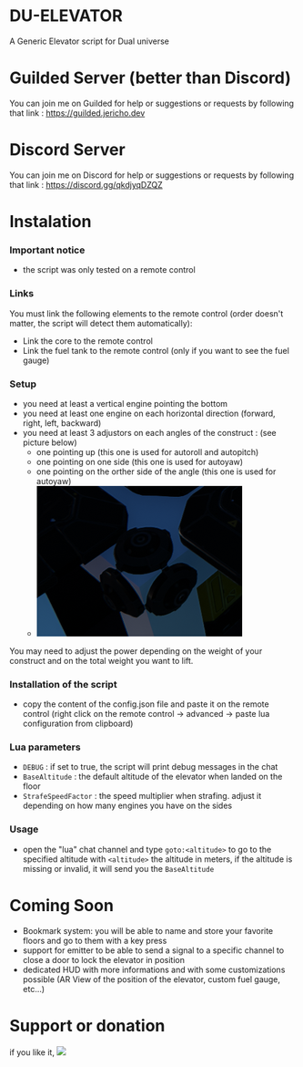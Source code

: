 # DU-ELEVATOR

A Generic Elevator script for Dual universe

# Guilded Server (better than Discord)

You can join me on Guilded for help or suggestions or requests by following that link : https://guilded.jericho.dev

# Discord Server

You can join me on Discord for help or suggestions or requests by following that link : https://discord.gg/qkdjyqDZQZ

# Instalation

### Important notice

- the script was only tested on a remote control

### Links

You must link the following elements to the remote control (order doesn't matter, the script will detect them automatically):
- Link the core to the remote control
- Link the fuel tank to the remote control (only if you want to see the fuel gauge)

### Setup

- you need at least a vertical engine pointing the bottom
- you need at least one engine on each horizontal direction (forward, right, left, backward)
- you need at least 3 adjustors on each angles of the construct : (see picture below)
    - one pointing up (this one is used for autoroll and autopitch)
    - one pointing on one side (this one is used for autoyaw)
    - one pointing on the orther side of the angle (this one is used for autoyaw)
    - ![Adustors Positioning](./images/adjustors.png)

You may need to adjust the power depending on the weight of your construct and on the total weight you want to lift.

### Installation of the script

- copy the content of the config.json file and paste it on the remote control (right click on the remote control -> advanced -> paste lua configuration from clipboard)

### Lua parameters

- `DEBUG` : if set to true, the script will print debug messages in the chat
- `BaseAltitude` : the default altitude of the elevator when landed on the floor
- `StrafeSpeedFactor` : the speed multiplier when strafing. adjust it depending on how many engines you have on the sides

### Usage

- open the "lua" chat channel and type `goto:<altitude>` to go to the specified altitude with `<altitude>` the altitude in meters, if the altitude is missing or invalid, it will send you the `BaseAltitude`

# Coming Soon

- Bookmark system: you will be able to name and store your favorite floors and go to them with a key press
- support for emitter to be able to send a signal to a specific channel to close a door to lock the elevator in position
- dedicated HUD with more informations and with some customizations possible (AR View of the position of the elevator, custom fuel gauge, etc...)

# Support or donation

if you like it, [<img src="https://github.com/Jericho1060/DU-Industry-HUD/blob/main/ressources/images/ko-fi.png?raw=true" width="150">](https://ko-fi.com/jericho1060)